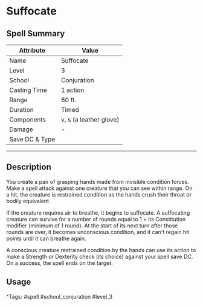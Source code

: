 # Suffocate

## Spell Summary

| Attribute        | Value                  |
|------------------|------------------------|
| Name             | Suffocate                 |
| Level            | 3                |
| School           | Conjuration          |
| Casting Time     | 1 action              |
| Range            | 60 ft.            |
| Duration         | Timed             |
| Components       | v, s (a leather glove)             |
| Damage           | -               |
| Save DC & Type   |              |

---

## Description

You create a pair of grasping hands made from invisible condition forces. Make a spell attack against one creature that you can see within range. On a hit, the creature is restrained condition as the hands crush their throat or bodily equivalent.

If the creature requires air to breathe, it begins to suffocate. A suffocating creature can survive for a number of rounds equal to 1 + its Constitution modifier (minimum of 1 round). At the start of its next turn after those rounds are over, it becomes unconscious condition, and it can't regain hit points until it can breathe again.

A conscious creature restrained condition by the hands can use its action to make a Strength or Dexterity check (its choice) against your spell save DC. On a success, the spell ends on the target.

## Usage


^Tags: #spell #school_conjuration #level_3